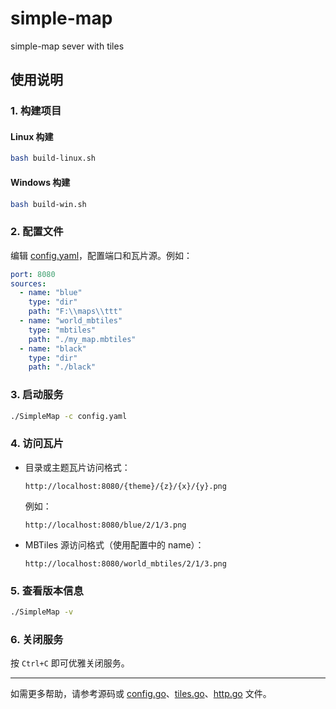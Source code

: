 # simple-map
simple-map sever with tiles

## 使用说明

### 1. 构建项目

#### Linux 构建
```sh
bash build-linux.sh
```

#### Windows 构建
```sh
bash build-win.sh
```

### 2. 配置文件

编辑 [config.yaml](config.yaml)，配置端口和瓦片源。例如：

```yaml
port: 8080
sources:
  - name: "blue"
    type: "dir"
    path: "F:\\maps\\ttt"
  - name: "world_mbtiles"
    type: "mbtiles"
    path: "./my_map.mbtiles"
  - name: "black"
    type: "dir"
    path: "./black"
```

### 3. 启动服务

```sh
./SimpleMap -c config.yaml
```

### 4. 访问瓦片

- 目录或主题瓦片访问格式：
  ```
  http://localhost:8080/{theme}/{z}/{x}/{y}.png
  ```
  例如：
  ```
  http://localhost:8080/blue/2/1/3.png
  ```

- MBTiles 源访问格式（使用配置中的 name）：
  ```
  http://localhost:8080/world_mbtiles/2/1/3.png
  ```

### 5. 查看版本信息

```sh
./SimpleMap -v
```

### 6. 关闭服务

按 `Ctrl+C` 即可优雅关闭服务。

---

如需更多帮助，请参考源码或 [config.go](config.go)、[tiles.go](tiles.go)、[http.go](http.go) 文件。